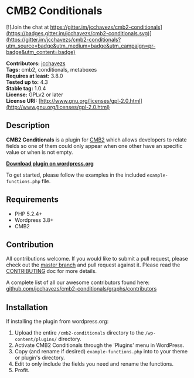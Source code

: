 # CMB2 Conditionals

[![Join the chat at https://gitter.im/jcchavezs/cmb2-conditionals](https://badges.gitter.im/jcchavezs/cmb2-conditionals.svg)](https://gitter.im/jcchavezs/cmb2-conditionals?utm_source=badge&utm_medium=badge&utm_campaign=pr-badge&utm_content=badge)

**Contributors:**      [jcchavezs](https://github.com/jcchavezs)  
**Tags:**              cmb2, conditionals, metaboxes  
**Requires at least:** 3.8.0  
**Tested up to:**      4.3  
**Stable tag:**        1.0.4  
**License:**           GPLv2 or later  
**License URI:**       [http://www.gnu.org/licenses/gpl-2.0.html](http://www.gnu.org/licenses/gpl-2.0.html)  

## Description

**CMB2 Conditionals** is a plugin for [CMB2](https://github.com/WebDevStudios/CMB2) which allows developers to relate fields so one of them could only appear when one other have an specific value or when is not empty.

**[Download plugin on wordpress.org](http://wordpress.org/plugins/cmb2-conditionals/)**

To get started, please follow the examples in the included `example-functions.php` file.

## Requirements

- PHP 5.2.4+
- Wordpress 3.8+
- CMB2

## Contribution
All contributions welcome. If you would like to submit a pull request, please check out the [master branch](https://github.com/jcchavezs/cmb2-conditionals/tree/master) and pull request against it. Please read the [CONTRIBUTING](https://github.com/jcchavezs/cmb2-conditionals/blob/master/CONTRIBUTING.md) doc for more details.

A complete list of all our awesome contributors found here: [github.com/jcchavezs/cmb2-conditionals/graphs/contributors](https://github.com/jcchavezs/cmb2-conditionals/graphs/contributors)

## Installation

If installing the plugin from wordpress.org:

1. Upload the entire `/cmb2-conditionals` directory to the `/wp-content/plugins/` directory.
2. Activate CMB2 Conditionals through the 'Plugins' menu in WordPress.
2. Copy (and rename if desired) `example-functions.php` into to your theme or plugin's directory.
2. Edit to only include the fields you need and rename the functions.
4. Profit.
